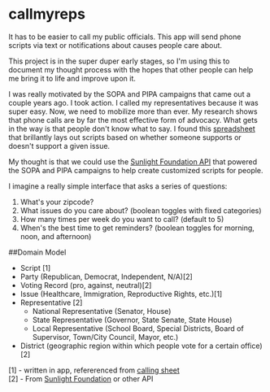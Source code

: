 # callmyreps

It has to be easier to call my public officials. This app will send phone scripts via text or notifications about causes people care about. 

This project is in the super duper early stages, so I'm using this to document my thought process with the hopes that other people can help me bring it to life and improve upon it. 

I was really motivated by the SOPA and PIPA campaigns that came out a couple years ago. I took action. I called my representatives because it was super easy. Now, we need to mobilize more than ever. My research shows that phone calls are by far the most effective form of advocacy. What gets in the way is that people don't know what to say. I found this [spreadsheet](https://docs.google.com/spreadsheets/d/174f0WBSVNSdcQ5_S6rWPGB3pNCsruyyM_ZRQ6QUhGmo/htmlview?usp=embed_facebook&sle=true#) that brillantly lays out scripts based on whether someone supports or doesn't support a given issue. 

My thought is that we could use the [Sunlight Foundation API](https://sunlightfoundation.com/api/) that powered the SOPA and PIPA campaigns to help create customized scripts for people. 

I imagine a really simple interface that asks a series of questions: 

1. What's your zipcode? 
2. What issues do you care about? (boolean toggles with fixed categories)
3. How many times per week do you want to call? (default to 5) 
4. When's the best time to get reminders? (boolean toggles for morning, noon, and afternoon) 

##Domain Model

* Script [1]
* Party (Republican, Democrat, Independent, N/A)[2]
* Voting Record (pro, against, neutral)[2]
* Issue (Healthcare, Immigration, Reproductive Rights, etc.)[1] 
* Representative [2]
  * National Representative (Senator, House)
  * State Representative (Governor, State Senate, State House)
  * Local Representative (School Board, Special Districts, Board of Supervisor, Town/City Council, Mayor, etc.) 
* District (geographic region within which people vote for a certain office) [2]

[1] - written in app, refererenced from [calling sheet](https://docs.google.com/spreadsheets/d/174f0WBSVNSdcQ5_S6rWPGB3pNCsruyyM_ZRQ6QUhGmo/htmlview?usp=embed_facebook&sle=true#)   
[2] - From [Sunlight Foundation](https://sunlightfoundation.com/api/) or other API
